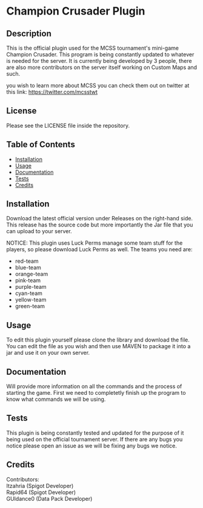 # Champion Crusader Plugin
## Description

This is the official plugin used for the MCSS tournament's 
mini-game Champion Crusader. This program is being constantly updated
to whatever is needed for the server. It is currently being developed by
3 people, there are also more contributors on the server itself working on 
Custom Maps and such. 

you wish to learn more about MCSS you can check 
them out on twitter at this link: https://twitter.com/mcsstwt

## License

Please see the LICENSE file inside the repository.

## Table of Contents

- [Installation](#installation)
- [Usage](#usage)
- [Documentation](#documentation)
- [Tests](#tests)
- [Credits](#credits)

## Installation

Download the latest official version under Releases on the right-hand side.
This release has the source code but more importantly the Jar file that you
can upload to your server.

NOTICE: This plugin uses Luck Perms manage some team stuff for the players,
so please download Luck Perms as well.
The teams you need are:
- red-team
- blue-team
- orange-team
- pink-team
- purple-team
- cyan-team
- yellow-team
- green-team

## Usage

To edit this plugin yourself please clone the library and download the file. 
You can edit the file as you wish and then use MAVEN to package it into a jar
and use it on your own server.

## Documentation

Will provide more information on all the commands and the process of starting
the game. First we need to completetly finish up the program to know what 
commands we will be using.

## Tests

This plugin is being constantly tested and updated for the purpose of it 
being used on the official tournament server. If there are any bugs you
notice please open an issue as we will be fixing any bugs we notice.

## Credits
Contributors:\
Itzahria (Spigot Developer)\
Rapid64 (Spigot Developer)\
GUIdance0 (Data Pack Developer)

